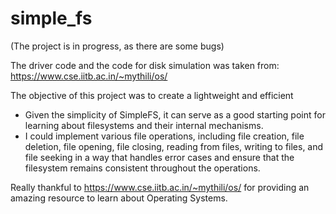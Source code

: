 # simple_fs

(The project is in progress, as there are some bugs)

The driver code and the code for disk simulation was taken from: https://www.cse.iitb.ac.in/~mythili/os/

The objective of this project was to create a lightweight and efficient 
  * Given the simplicity of SimpleFS, it can serve as a good starting point for learning about filesystems and their internal mechanisms.
  * I could implement various file operations, including file creation, file deletion, file opening, file closing, reading from files, writing to files, and file seeking in a way that handles error cases and ensure that the filesystem remains consistent throughout the operations.

Really thankful to https://www.cse.iitb.ac.in/~mythili/os/ for providing an amazing resource to learn about Operating Systems.

